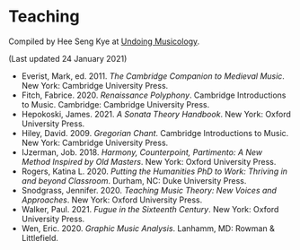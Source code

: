 # Teaching

Compiled by Hee Seng Kye at [Undoing Musicology](https://undoingmusicology.com).

(Last updated 24 January 2021)

* Everist, Mark, ed. 2011. *The Cambridge Companion to Medieval Music*. New York: Cambridge University Press.
* Fitch, Fabrice. 2020. *Renaissance Polyphony*. Cambridge Introductions to Music. Cambridge: Cambridge University Press.
* Hepokoski, James. 2021. *A Sonata Theory Handbook*. New York: Oxford University Press.
* Hiley, David. 2009. *Gregorian Chant*. Cambridge Introductions to Music. New York: Cambridge University Press.
* IJzerman, Job. 2018. *Harmony, Counterpoint, Partimento: A New Method Inspired by Old Masters*. New York: Oxford University Press.
* Rogers, Katina L. 2020. *Putting the Humanities PhD to Work: Thriving in and beyond Classroom*. Durham, NC: Duke University Press.
* Snodgrass, Jennifer. 2020. *Teaching Music Theory: New Voices and Approaches*. New York: Oxford University Press.
* Walker, Paul. 2021. *Fugue in the Sixteenth Century*. New York: Oxford University Press.
* Wen, Eric. 2020. *Graphic Music Analysis*. Lanhamm, MD: Rowman & Littlefield.